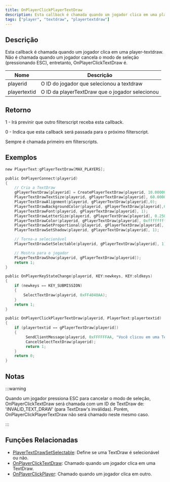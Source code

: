 ```yaml
---
title: OnPlayerClickPlayerTextDraw
description: Esta callback é chamada quando um jogador clica em uma player-textdraw.
tags: ["player", "textdraw", "playertextdraw"]
---
```


## Descrição

Esta callback é chamada quando um jogador clica em uma player-textdraw. Não é chamada quando um jogador cancela o modo de seleção (pressionando ESC), entretanto, OnPlayerClickTextDraw é.

| Nome         | Descrição                                       |
| ------------ | ----------------------------------------------- |
| playerid     | O ID do jogador que selecionou a textdraw       |
| playertextid | O ID da playerTextDraw que o jogador selecionou |

## Retorno

1 - Irá previnir que outro filterscript receba esta callback.

0 - Indica que esta callback será passada para o próximo filterscript.

Sempre é chamada primeiro em filterscripts.

## Exemplos

```c
new PlayerText:gPlayerTextDraw[MAX_PLAYERS];

public OnPlayerConnect(playerid)
{
    // Cria a TextDraw
    gPlayerTextDraw[playerid] = CreatePlayerTextDraw(playerid, 10.000000, 141.000000, "MinhaTXD");
    PlayerTextDrawTextSize(playerid, gPlayerTextDraw[playerid], 60.000000, 20.000000);
    PlayerTextDrawAlignment(playerid, gPlayerTextDraw[playerid],0);
    PlayerTextDrawBackgroundColor(playerid, gPlayerTextDraw[playerid],0x000000ff);
    PlayerTextDrawFont(playerid, gPlayerTextDraw[playerid], 1);
    PlayerTextDrawLetterSize(playerid, gPlayerTextDraw[playerid], 0.250000, 1.000000);
    PlayerTextDrawColor(playerid, gPlayerTextDraw[playerid], 0xffffffff);
    PlayerTextDrawSetProportional(playerid, gPlayerTextDraw[playerid], 1);
    PlayerTextDrawSetShadow(playerid, gPlayerTextDraw[playerid], 1);

    // Torna-a selecionável
    PlayerTextDrawSetSelectable(playerid, gPlayerTextDraw[playerid], 1);

    // Mostra para o jogador
    PlayerTextDrawShow(playerid, gPlayerTextDraw[playerid]);
    return 1;
}

public OnPlayerKeyStateChange(playerid, KEY:newkeys, KEY:oldkeys)
{
    if (newkeys == KEY_SUBMISSION)
    {
        SelectTextDraw(playerid, 0xFF4040AA);
    }
    return 1;
}

public OnPlayerClickPlayerTextDraw(playerid, PlayerText:playertextid)
{
    if (playertextid == gPlayerTextDraw[playerid])
    {
         SendClientMessage(playerid, 0xFFFFFFAA, "Você clicou em uma TextDraw.");
         CancelSelectTextDraw(playerid);
         return 1;
    }
    return 0;
}
```

## Notas

:::warning

Quando um jogador pressiona ESC para cancelar o modo de seleção, OnPlayerClickTextDraw será chamada com um ID de TextDraw de: 'INVALID_TEXT_DRAW' (para TextDraw's inválidas). Porém, OnPlayerClickPlayerTextDraw não será chamado neste mesmo caso.

:::

## Funções Relacionadas

- [PlayerTextDrawSetSelectable](../functions/PlayerTextDrawSetSelectable.md): Define se uma TextDraw é selecionável ou não.
- [OnPlayerClickTextDraw](OnPlayerClickTextDraw.md): Chamado quando um jogador clica em uma TextDraw.
- [OnPlayerClickPlayer](OnPlayerClickPlayer.md): Chamado quando um jogador clica em outro.

